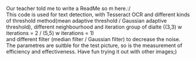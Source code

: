 Our teacher told me to write a ReadMe so m here.:/         
This code is used for text detection, with Tesseract OCR and different kinds of threshold method(mean adaptive threshold / Gaussian adaptive threshold), different neighbourhood and iteration group of dialte ((3,3) w iterations = 2 / (5,5) w iterations = 1)       
and different filter (median filter / Gaussian filter) to decrease the noise.        
The parametres are suitble for the test picture, so is the measurement of efficiency and effectiveness. Have fun trying it out with other images;)
